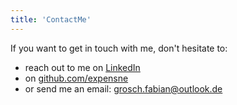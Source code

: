 ```yaml
---
title: 'ContactMe'
---
```


If you want to get in touch with me, don't hesitate to:

* reach out to me on [LinkedIn](https://www.linkedin.com/in/fabian-grosch/)
* on [github.com/expensne](https://github.com/expensne)
* or send me an email: [grosch.fabian@outlook.de](mailto:grosch.fabian@outlook.de)
